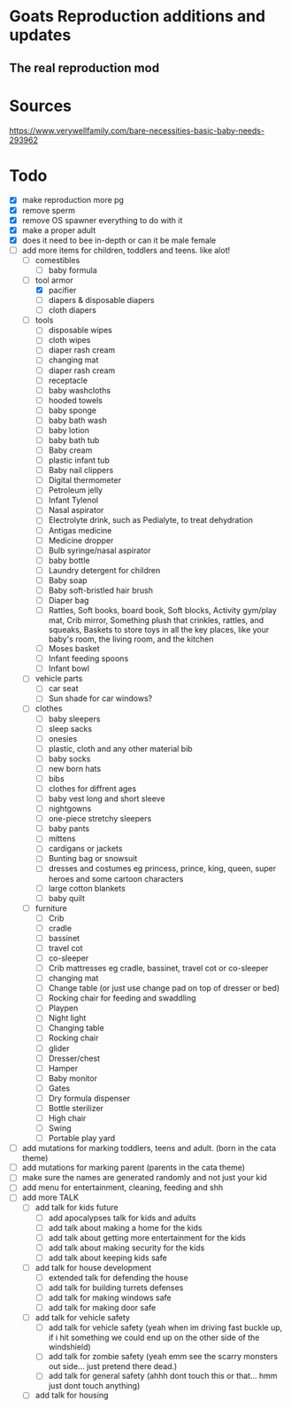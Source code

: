# Goats Reproduction additions and updates
## The real reproduction mod


# Sources
https://www.verywellfamily.com/bare-necessities-basic-baby-needs-293962


# Todo
- [x] make reproduction more pg
- [x] remove sperm
- [x] remove OS spawner everything to do with it
- [x] make a proper adult
- [x] does it need to bee in-depth or can it be male female
- [ ] add more items for children, toddlers and teens. like alot!
  - [ ] comestibles
    - [ ] baby formula
  - [ ] tool armor
    - [x] pacifier
    - [ ] diapers & disposable diapers
    - [ ] cloth diapers
  - [ ] tools
    - [ ] disposable wipes
    - [ ] cloth wipes
    - [ ] diaper rash cream
    - [ ] changing mat
    - [ ] diaper rash cream
    - [ ] receptacle
    - [ ] baby washcloths
    - [ ] hooded towels
    - [ ] baby sponge
    - [ ] baby bath wash
    - [ ] baby lotion
    - [ ] baby bath tub
    - [ ] Baby cream
    - [ ] plastic infant tub
    - [ ] Baby nail clippers
    - [ ] Digital thermometer
    - [ ] Petroleum jelly
    - [ ] Infant Tylenol
    - [ ] Nasal aspirator
    - [ ] Electrolyte drink, such as Pedialyte, to treat dehydration
    - [ ] Antigas medicine
    - [ ] Medicine dropper
    - [ ] Bulb syringe/nasal aspirator
    - [ ] baby bottle
    - [ ] Laundry detergent for children
    - [ ] Baby soap
    - [ ] Baby soft-bristled hair brush
    - [ ] Diaper bag
    - [ ] Rattles, Soft books, board book, Soft blocks, Activity gym/play mat, Crib mirror, Something plush that crinkles, rattles, and squeaks, Baskets to store toys in all the key places, like your baby's room, the living room, and the kitchen
    - [ ] Moses basket
    - [ ] Infant feeding spoons
    - [ ] Infant bowl
  - [ ] vehicle parts
    - [ ] car seat
    - [ ] Sun shade for car windows?
  - [ ] clothes
    - [ ] baby sleepers
    - [ ] sleep sacks
    - [ ] onesies
    - [ ] plastic, cloth and any other material bib
    - [ ] baby socks
    - [ ] new born hats
    - [ ] bibs
    - [ ] clothes for diffrent ages
    - [ ] baby vest long and short sleeve
    - [ ] nightgowns
    - [ ] one-piece stretchy sleepers
    - [ ] baby pants
    - [ ] mittens
    - [ ] cardigans or jackets
    - [ ] Bunting bag or snowsuit
    - [ ] dresses and costumes eg princess, prince, king, queen, super heroes and some cartoon characters
    - [ ] large cotton blankets
    - [ ] baby quilt
  - [ ] furniture
    - [ ] Crib
    - [ ] cradle
    - [ ] bassinet
    - [ ] travel cot
    - [ ] co-sleeper
    - [ ] Crib mattresses eg cradle, bassinet, travel cot or co-sleeper
    - [ ] changing mat
    - [ ] Change table (or just use change pad on top of dresser or bed)
    - [ ] Rocking chair for feeding and swaddling
    - [ ] Playpen
    - [ ] Night light
    - [ ] Changing table
    - [ ] Rocking chair
    - [ ] glider
    - [ ] Dresser/chest
    - [ ] Hamper
    - [ ] Baby monitor
    - [ ] Gates
    - [ ] Dry formula dispenser
    - [ ] Bottle sterilizer
    - [ ] High chair
    - [ ] Swing
    - [ ] Portable play yard

- [ ] add mutations for marking toddlers, teens and adult. (born in the cata theme)
- [ ] add mutations for marking parent (parents in the cata theme)
- [ ] make sure the names are generated randomly and not just your kid
- [ ] add menu for entertainment, cleaning, feeding and shh
- [ ] add more TALK
    - [ ] add talk for kids future
        - [ ] add apocalypses talk for kids and adults
        - [ ] add talk about making a home for the kids
        - [ ] add talk about getting more entertainment for the kids
        - [ ] add talk about making security for the kids
        - [ ] add talk about keeping kids safe
    - [ ] add talk for house development
        - [ ] extended talk for defending the house
        - [ ] add talk for building turrets defenses
        - [ ] add talk for making windows safe
        - [ ] add talk for making door safe
    - [ ] add talk for vehicle safety
        - [ ] add talk for vehicle safety (yeah when im driving fast buckle up, if i hit something we could end up on the other side of the windshield)
        - [ ] add talk for zombie safety (yeah emm see the scarry monsters out side... just pretend there dead.)
        - [ ] add talk for general safety (ahhh dont touch this or that... hmm just dont touch anything)
  	- [ ] add talk for housing
